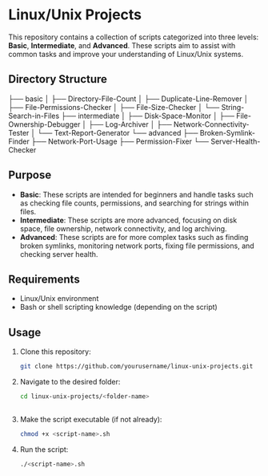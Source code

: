 # Linux/Unix Projects

This repository contains a collection of scripts categorized into three levels: **Basic**, **Intermediate**, and **Advanced**. These scripts aim to assist with common tasks and improve your understanding of Linux/Unix systems.

## Directory Structure
├── basic │ ├── Directory-File-Count │ ├── Duplicate-Line-Remover │ ├── File-Permissions-Checker │ ├── File-Size-Checker │ └── String-Search-in-Files ├── intermediate │ ├── Disk-Space-Monitor │ ├── File-Ownership-Debugger │ ├── Log-Archiver │ ├── Network-Connectivity-Tester │ └── Text-Report-Generator └── advanced ├── Broken-Symlink-Finder ├── Network-Port-Usage ├── Permission-Fixer └── Server-Health-Checker


## Purpose

- **Basic**: These scripts are intended for beginners and handle tasks such as checking file counts, permissions, and searching for strings within files.
- **Intermediate**: These scripts are more advanced, focusing on disk space, file ownership, network connectivity, and log archiving.
- **Advanced**: These scripts are for more complex tasks such as finding broken symlinks, monitoring network ports, fixing file permissions, and checking server health.

## Requirements

- Linux/Unix environment
- Bash or shell scripting knowledge (depending on the script)

## Usage

1. Clone this repository:
   ```bash
   git clone https://github.com/yourusername/linux-unix-projects.git

2. Navigate to the desired folder:
   ```bash
   cd linux-unix-projects/<folder-name>
 
3. Make the script executable (if not already):
   ```bash
   chmod +x <script-name>.sh

4. Run the script:
   ```bash
   ./<script-name>.sh
 